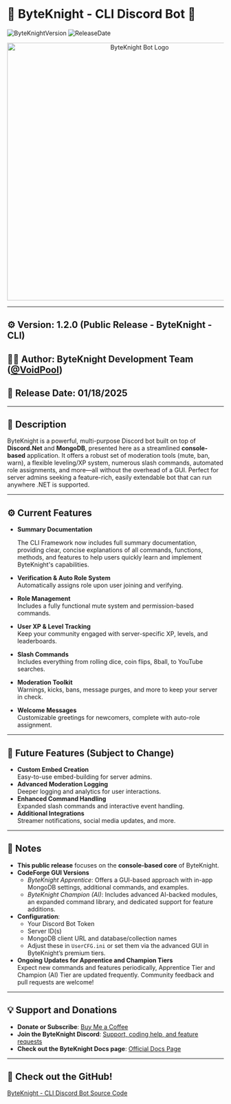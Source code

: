 # 🤖 ByteKnight - CLI Discord Bot 🤖

![ByteKnightVersion](https://img.shields.io/badge/version-1.2.0-brightgreen)
![ReleaseDate](https://img.shields.io/badge/Release-01%2F18%2F2025-blue)
<div align="center">
    <img src="https://i.imgur.com/8wqpy2e.png" alt="ByteKnight Bot Logo" width="600"/>
</div>

---

## ⚙️ **Version**: 1.2.0 (Public Release - ByteKnight - CLI)  
## 👨‍💻 **Author**: ByteKnight Development Team ([@VoidPool](https://github.com/V0idpool))  

## 📅 **Release Date**: 01/18/2025  

---

## 📖 **Description**  
ByteKnight is a powerful, multi-purpose Discord bot built on top of **Discord.Net** and **MongoDB**, presented here as a streamlined **console-based** application. It offers a robust set of moderation tools (mute, ban, warn), a flexible leveling/XP system, numerous slash commands, automated role assignments, and more—all without the overhead of a GUI. Perfect for server admins seeking a feature-rich, easily extendable bot that can run anywhere .NET is supported.

---

## ⚙️ **Current Features**

- **Summary Documentation**

  The CLI Framework now includes full summary documentation, providing clear, concise explanations of all commands, functions, methods, and features to help users quickly learn and implement ByteKnight's capabilities.
- **Verification & Auto Role System**  
  Automatically assigns role upon user joining and verifying.
- **Role Management**  
  Includes a fully functional mute system and permission-based commands.
- **User XP & Level Tracking**  
  Keep your community engaged with server-specific XP, levels, and leaderboards.
- **Slash Commands**  
  Includes everything from rolling dice, coin flips, 8ball, to YouTube searches.
- **Moderation Toolkit**  
  Warnings, kicks, bans, message purges, and more to keep your server in check.
- **Welcome Messages**  
  Customizable greetings for newcomers, complete with auto-role assignment.

---

## 🔮 **Future Features (Subject to Change)**

- **Custom Embed Creation**  
  Easy-to-use embed-building for server admins.
- **Advanced Moderation Logging**  
  Deeper logging and analytics for user interactions.
- **Enhanced Command Handling**  
  Expanded slash commands and interactive event handling.
- **Additional Integrations**  
  Streamer notifications, social media updates, and more.

---

## 📌 **Notes**  

- **This public release** focuses on the **console-based core** of ByteKnight.
- **CodeForge GUI Versions**  
  - *ByteKnight Apprentice*: Offers a GUI-based approach with in-app MongoDB settings, additional commands, and examples.  
  - *ByteKnight Champion (AI)*: Includes advanced AI-backed modules, an expanded command library, and dedicated support for feature additions.  
- **Configuration**:
  - Your Discord Bot Token  
  - Server ID(s)  
  - MongoDB client URL and database/collection names  
  - Adjust these in `UserCFG.ini` or set them via the advanced GUI in ByteKnight’s premium tiers.
- **Ongoing Updates for Apprentice and Champion Tiers**  
  Expect new commands and features periodically, Apprentice Tier and Champion (AI) Tier are updated frequently. Community feedback and pull requests are welcome!

---

## 💡 **Support and Donations**  
- **Donate or Subscribe**: [Buy Me a Coffee](https://buymeacoffee.com/byteknight)
- **Join the ByteKnight Discord**: [Support, coding help, and feature requests](https://discord.gg/trm9qEzcuw)
- **Check out the ByteKnight Docs page**: [Official Docs Page](https://mycodeforge.com/docs)

---

## 📂 **Check out the GitHub!**  
[ByteKnight - CLI Discord Bot Source Code]([https://github.com/V0idpool/ByteKnightConsoleBot](https://github.com/V0idpool/ByteKnight_Console))
